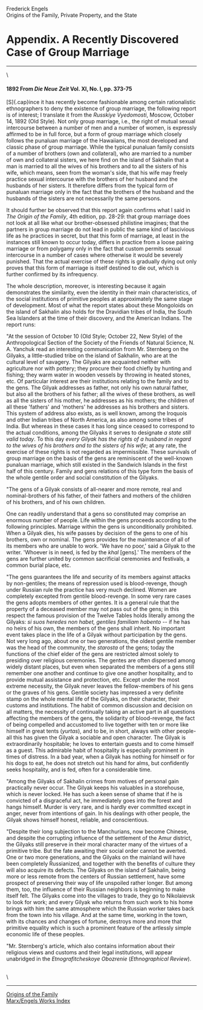 Frederick Engels\
Origins of the Family, Private Property, and the State

# Appendix. A Recently Discovered Case of Group Marriage

------------------------------------------------------------------------

\

#### 1892 From *Die Neue Zeit* Vol. XI, No. I, pp. 373-75

[S]{.cap}ince it has recently become fashionable among certain
rationalistic ethnographers to deny the existence of group marriage, the
following report is of interest; I translate it from the *Russkiye
Vyedomosti*, Moscow, October 14, 1892 (Old Style). Not only group
marriage, i.e., the right of mutual sexual intercourse between a number
of men and a number of women, is expressly affirmed to be in full force,
but a form of group marriage which closely follows the punaluan marriage
of the Hawaiians, the most developed and classic phase of group
marriage. While the typical punaluan family consists of a number of
brothers (own and collateral), who are married to a number of own and
collateral sisters, we here find on the island of Sakhalin that a man is
married to all the wives of his brothers and to all the sisters of his
wife, which means, seen from the woman\'s side, that his wife may freely
practice sexual intercourse with the brothers of her husband and the
husbands of her sisters. It therefore differs from the typical form of
punaluan marriage only in the fact that the brothers of the husband and
the husbands of the sisters are not necessarily the same persons.

It should further be observed that this report again confirms what I
said in *The Origin of the Family*, 4th edition, pp. 28-29: that group
marriage does not look at all like what our brother-obsessed philistine
imagines; that the partners in group marriage do not lead in public the
same kind of lascivious life as he practices in secret, but that this
form of marriage, at least in the instances still known to occur today,
differs in practice from a loose pairing marriage or from polygamy only
in the fact that custom permits sexual intercourse in a number of cases
where otherwise it would be severely punished. That the actual exercise
of these rights is gradually dying out only proves that this form of
marriage is itself destined to die out, which is further confirmed by
its infrequency.

The whole description, moreover, is interesting because it again
demonstrates the similarity, even the identity in their main
characteristics, of the social institutions of primitive peoples at
approximately the same stage of development. Most of what the report
states about these Mongoloids on the island of Sakhalin also holds for
the Dravidian tribes of India, the South Sea Islanders at the time of
their discovery, and the American Indians. The report runs:

\"At the session of October 10 (Old Style; October 22, New Style) of the
Anthropological Section of the Society of the Friends of Natural
Science, N. A. Yanchuk read an interesting communication from Mr.
Sternberg on the Gilyaks, a little-studied tribe on the island of
Sakhalin, who are at the cultural level of savagery. The Gilyaks are
acquainted neither with agriculture nor with pottery; they procure their
food chiefly by hunting and fishing; they warm water in wooden vessels
by throwing in heated stones, etc. Of particular interest are their
institutions relating to the family and to the gens. The Gilyak
addresses as father, not only his own natural father, but also all the
brothers of his father; all the wives of these brothers, as well as all
the sisters of his mother, he addresses as his mothers; the children of
all these \'fathers\' and \'mothers\' he addresses as his brothers and
sisters. This system of address also exists, as is well known, among the
Iroquois and other Indian tribes of North America, as also among some
tribes of India. But whereas in these cases it has long since ceased to
correspond to the actual conditions, among the Gilyaks it serves to
designate *a state still valid today*. To this day *every Gilyak has the
rights of a husband in regard to the wives of his brothers and to the
sisters of his wife*; at any rate, the exercise of these rights is not
regarded as impermissible. These survivals of group marriage on the
basis of the gens are reminiscent of the well-known punaluan marriage,
which still existed in the Sandwich Islands in the first half of this
century. Family and gens relations of this type form the basis of the
whole gentile order and social constitution of the Gilyaks.

\"The gens of a Gilyak consists of all-nearer and more remote, real and
nominal-brothers of his father, of their fathers and mothers of the
children of his brothers, and of his own children.

One can readily understand that a gens so constituted may comprise an
enormous number of people. Life within the gens proceeds according to
the following principles. Marriage within the gens is unconditionally
prohibited. When a Gilyak dies, his wife passes by decision of the gens
to one of his brothers, own or nominal. The gens provides for the
maintenance of all of its members who are unable to work. \'We have no
poor,\' said a Gilyak to the writer. \'Whoever is in need, is fed by the
*khal* \[gens\].\' The members of the gens are further united by common
sacrificial ceremonies and festivals, a common burial place, etc.

\"The gens guarantees the life and security of its members against
attacks by non-gentiles; the means of repression used is blood-revenge,
though under Russian rule the practice has very much declined. Women are
completely excepted from gentile blood-revenge. In some very rare cases
the gens adopts members of other gentes. It is a general rule that the
property of a deceased member may not pass out of the gens; in this
respect the famous provision of the Twelve Tables holds literally among
the Gilyaks: *si suos heredes non habet, gentiles familiam habento* --
if he has no heirs of his own, the members of the gens shall inherit. No
important event takes place in the life of a Gilyak without
participation by the gens. Not very long ago, about one or two
generations, the oldest gentile member was the head of the community,
the *starosta* of the gens; today the functions of the chief elder of
the gens are restricted almost solely to presiding over religious
ceremonies. The gentes are often dispersed among widely distant places,
but even when separated the members of a gens still remember one another
and continue to give one another hospitality, and to provide mutual
assistance and protection, etc. Except under the most extreme necessity,
the Gilyak never leaves the fellow-members of his gens or the graves of
his gens. Gentile society has impressed a very definite stamp on the
whole mental life of the Gilyaks, on their character, their customs and
institutions. The habit of common discussion and decision on all
matters, the necessity of continually taking an active part in all
questions affecting the members of the gens, the solidarity of
blood-revenge, the fact of being compelled and accustomed to live
together with ten or more like himself in great tents (*yurtas*), and to
be, in short, always with other people-all this has given the Gilyak a
sociable and open character. The Gilyak is extraordinarily hospitable;
he loves to entertain guests and to come himself as a guest. This
admirable habit of hospitality is especially prominent in times of
distress. In a bad year, when a Gilyak has nothing for himself or for
his dogs to eat, he does not stretch out his hand for alms, but
confidently seeks hospitality, and is fed, often for a considerable
time.

\"Among the Gilyaks of Sakhalin crimes from motives of personal gain
practically never occur. The Gilyak keeps his valuables in a storehouse,
which is never locked. He has such a keen sense of shame that if he is
convicted of a disgraceful act, he immediately goes into the forest and
hangs himself. Murder is very rare, and is hardly ever committed except
in anger, never from intentions of gain. In his dealings with other
people, the Gilyak shows himself honest, reliable, and conscientious.

\"Despite their long subjection to the Manchurians, now become Chinese,
and despite the corrupting influence of the settlement of the Amur
district, the Gilyaks still preserve in their moral character many of
the virtues of a primitive tribe. But the fate awaiting their social
order cannot be averted. One or two more generations, and the Gilyaks on
the mainland will have been completely Russianized, and together with
the benefits of culture they will also acquire its defects. The Gilyaks
on the island of Sakhalin, being more or less remote from the centers of
Russian settlement, have some prospect of preserving their way of life
unspoiled rather longer. But among them, too, the influence of their
Russian neighbors is beginning to make itself felt. The Gilyaks come
into the villages to trade, they go to Nikolaievsk to look for work; and
every Gilyak who returns from such work to his home brings with him the
same atmosphere which the Russian worker takes back from the town into
his village. And at the same time, working in the town, with its chances
and changes of fortune, destroys more and more that primitive equality
which is such a prominent feature of the artlessly simple economic life
of these peoples.

\"Mr. Sternberg\'s article, which also contains information about their
religious views and customs and their legal institutions, will appear
unabridged in the *Etnografitcheskoye Obozrenie* (*Ethnographical
Review*).

\
\

------------------------------------------------------------------------

[Origins of the Family](index.htm)\
[Marx/Engels Works Index](../../index.htm)
